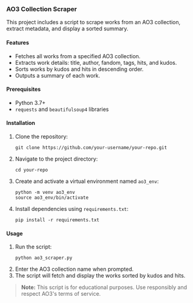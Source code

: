 ### AO3 Collection Scraper

This project includes a script to scrape works from an AO3 collection, extract metadata, and display a sorted summary.

#### Features

- Fetches all works from a specified AO3 collection.
- Extracts work details: title, author, fandom, tags, hits, and kudos.
- Sorts works by kudos and hits in descending order.
- Outputs a summary of each work.

#### Prerequisites

- Python 3.7+
- `requests` and `beautifulsoup4` libraries

#### Installation

1. Clone the repository:
    ```
    git clone https://github.com/your-username/your-repo.git
    ```
2. Navigate to the project directory:
    ```
    cd your-repo
    ```
3. Create and activate a virtual environment named `ao3_env`:
    ```
    python -m venv ao3_env
    source ao3_env/bin/activate
    ```
4. Install dependencies using `requirements.txt`:
    ```
    pip install -r requirements.txt
    ```

#### Usage

1. Run the script:
    ```
    python ao3_scraper.py
    ```
2. Enter the AO3 collection name when prompted.
3. The script will fetch and display the works sorted by kudos and hits.

> **Note:** This script is for educational purposes. Use responsibly and respect AO3's terms of service.